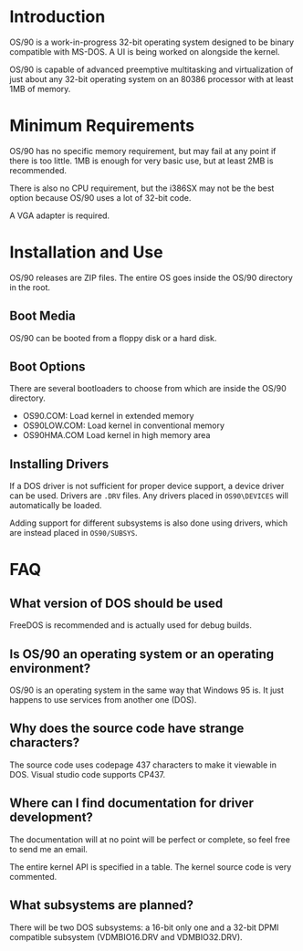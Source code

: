 # Introduction

OS/90 is a work-in-progress 32-bit operating system designed to be binary compatible with MS-DOS. A UI is being worked on alongside the kernel.

OS/90 is capable of advanced preemptive multitasking and virtualization of just about any 32-bit operating system on an 80386 processor with at least 1MB of memory.

# Minimum Requirements

OS/90 has no specific memory requirement, but may fail at any point if there is too little. 1MB is enough for very basic use, but at least 2MB is recommended.

There is also no CPU requirement, but the i386SX may not be the best option because OS/90 uses a lot of 32-bit code.

A VGA adapter is required.

# Installation and Use

OS/90 releases are ZIP files. The entire OS goes inside the OS/90 directory in the root.

## Boot Media

OS/90 can be booted from a floppy disk or a hard disk.

## Boot Options

There are several bootloaders to choose from which are inside the OS/90 directory.

- OS90.COM:    Load kernel in extended memory
- OS90LOW.COM: Load kernel in conventional memory
- OS90HMA.COM  Load kernel in high memory area

## Installing Drivers

If a DOS driver is not sufficient for proper device support, a device driver can be used. Drivers are `.DRV` files. Any drivers placed in `OS90\DEVICES` will automatically be loaded.

Adding support for different subsystems is also done using drivers, which are instead placed in `OS90/SUBSYS`.

# FAQ

## What version of DOS should be used

FreeDOS is recommended and is actually used for debug builds.

## Is OS/90 an operating system or an operating environment?

OS/90 is an operating system in the same way that Windows 95 is. It just happens to use services from another one (DOS).

## Why does the source code have strange characters?

The source code uses codepage 437 characters to make it viewable in DOS. Visual studio code supports CP437.

## Where can I find documentation for driver development?

The documentation will at no point will be perfect or complete, so feel free to send me an email.

The entire kernel API is specified in a table. The kernel source code is very commented.

## What subsystems are planned?

There will be two DOS subsystems: a 16-bit only one and a 32-bit DPMI compatible subsystem (VDMBIO16.DRV and VDMBIO32.DRV).
